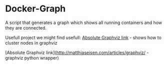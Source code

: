 # Docker-Graph
A script that generates a graph which shows all running containers and how they are connected.



Usefull project we might find usefull:
[Absolute Graphviz link](http://www.graphviz.org/Gallery/directed/cluster.html) - shows how to cluster nodes in graphviz

[Absolute Graphviz link](http://matthiaseisen.com/articles/graphviz/ - graphviz python wrapper)


